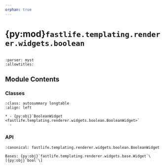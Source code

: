 ```yaml
---
orphan: true
---
```


# {py:mod}`fastlife.templating.renderer.widgets.boolean`

```{py:module} fastlife.templating.renderer.widgets.boolean
```

```{autodoc2-docstring} fastlife.templating.renderer.widgets.boolean
:parser: myst
:allowtitles:
```

## Module Contents

### Classes

````{list-table}
:class: autosummary longtable
:align: left

* - {py:obj}`BooleanWidget <fastlife.templating.renderer.widgets.boolean.BooleanWidget>`
  -
````

### API

```{py:class} BooleanWidget(name: str, *, title: str | None, hint: str | None = None, aria_label: str | None = None, value: bool = False, error: str | None = None, removable: bool = False, token: str)
:canonical: fastlife.templating.renderer.widgets.boolean.BooleanWidget

Bases: {py:obj}`fastlife.templating.renderer.widgets.base.Widget`\[{py:obj}`bool`\]

```
